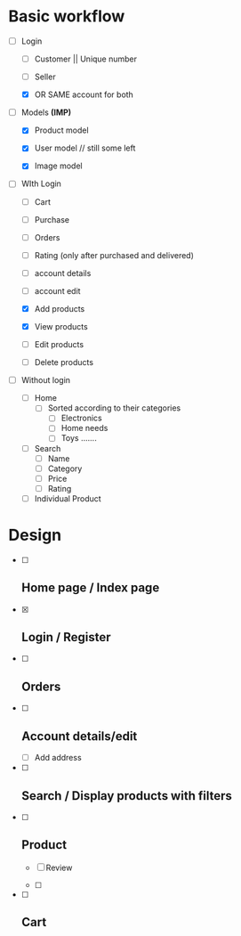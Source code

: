 # Basic workflow

- [ ] Login
  
  - [ ] Customer || Unique number
  
  - [ ] Seller
  
  - [x] OR SAME account for both

- [ ] Models **(IMP)**
  
  - [x] Product model
  
  - [x] User model // still some left
  
  - [x] Image model

- [ ] WIth Login
  
  - [ ] Cart
  
  - [ ] Purchase
  
  - [ ] Orders
  
  - [ ] Rating (only after purchased and delivered)
  
  - [ ] account details
  
  - [ ] account edit
  
  - [x] Add products
  
  - [x] View products
  
  - [ ] Edit products
  
  - [ ] Delete products

- [ ] Without login
  
  - [ ] Home
    - [ ] Sorted according to their categories
      - [ ] Electronics
      - [ ] Home needs
      - [ ] Toys .......
  - [ ] Search
    - [ ] Name
    - [ ] Category
    - [ ] Price
    - [ ] Rating
  - [ ] Individual Product

# Design

- [ ] ## Home page / Index page

- [x] ## Login / Register

- [ ] ## Orders

- [ ] ## Account details/edit
  
  - [ ] Add address 

- [ ] ## Search / Display products with filters

- [ ] ## Product
  
  - [ ] Review
  
  - [ ] 

- [ ] ## Cart